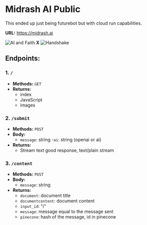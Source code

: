 # Midrash AI Public

This ended up just being futurebot but with cloud run capabilities.

**URL:** https://midrash.ai

![AI and Faith](https://midrash.ai/static/images/aiandfaith.jpg) **X** ![Handshake](https://midrash.ai/static/images/handshake.jpg)

## Endpoints:

### 1. `/`

- **Methods:** `GET`
- **Returns:**
  - index
  - JavaScript
  - images

### 2. `/submit`

- **Methods:** `POST`
- **Body:**
  - `message`: string
  -`ai`: string (openai or ai)
- **Returns:**
  - Stream text good response, text/plain stream

### 3. `/content`

- **Methods:** `POST`
- **Body:**
  - `message`: string
- **Returns:**
  - `document`: document title
  - `documentcontent`: document content
  - `input_id`: "i"
  - `message`: message equal to the message sent
  - `pinecone`: hash of the message, id in pinecone